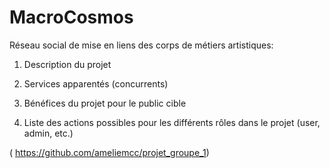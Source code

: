 # MacroCosmos
Réseau social de mise en liens des corps de métiers artistiques:

1. Description du projet

2. Services apparentés (concurrents)

3. Bénéfices du projet pour le public cible

4. Liste des actions possibles pour les différents rôles dans le projet (user, admin, etc.)

( https://github.com/ameliemcc/projet_groupe_1) 
